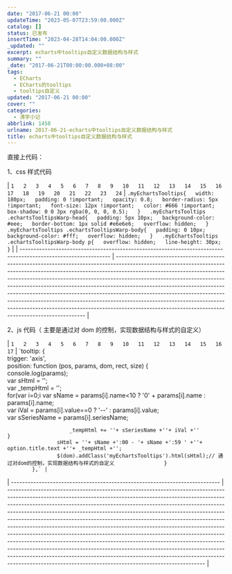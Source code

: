 ```yaml
---
date: "2017-06-21 00:00"
updateTime: "2023-05-07T23:59:00.000Z"
catalog: []
status: 已发布
insertTime: "2023-04-28T14:04:00.000Z"
_updated: ""
excerpt: echarts中tooltips自定义数据结构与样式
summary: ""
_date: "2017-06-21T00:00:00.000+08:00"
tags:
  - ECharts
  - ECharts的tooltips
  - tooltips自定义
updated: "2017-06-21 00:00"
cover: ""
categories:
  - 清学小记
abbrlink: 1458
urlname: 2017-06-21-echarts中tooltips自定义数据结构与样式
title: echarts中tooltips自定义数据结构与样式
---
```


直接上代码：

1、css 样式代码

| `1  
2  
3  
4  
5  
6  
7  
8  
9  
10  
11  
12  
13  
14  
15  
16  
17  
18  
19  
20  
21  
22  
23  
24` | `.myEchartsTooltips{  
  width: 180px;  
  padding: 0 !important;  
  opacity: 0.8;  
  border-radius: 5px !important;  
  font-size: 12px !important;  
  color: #666 !important;   
  box-shadow: 0 0 3px rgba(0, 0, 0, 0.5);  
}  
.myEchartsTooltips .echartsTooltipsWarp-head{  
  padding: 5px 10px;  
  background-color: #eee;  
  border-bottom: 1px solid #e6e6e6;  
  overflow: hidden;  
}  
.myEchartsTooltips .echartsTooltipsWarp-body{  
  padding: 0 10px;  
  background-color: #fff;  
  overflow: hidden;  
}  
.myEchartsTooltips .echartsTooltipsWarp-body p{  
  overflow: hidden;  
  line-height: 30px;  
}` |
| -------------------------------------------------------------------------------------------------------------- | ------------------------------------------------------------------------------------------------------------------------------------------------------------------------------------------------------------------------------------------------------------------------------------------------------------------------------------------------------------------------------------------------------------------------------------------------------------------------------------------------------------------------------------------------------------------------------------------------------------------------------------- |

2、js 代码（ 主要是通过对 dom 的控制，实现数据结构与样式的自定义）

| `1  
2  
3  
4  
5  
6  
7  
8  
9  
10  
11  
12  
13  
14  
15  
16  
17` | `tooltip: {  
 trigger: 'axis',  
 position: function (pos, params, dom, rect, size) {  
 console.log(params);  
 var sHtml = '';  
 var \_tempHtml = '';  
 for(var i=0;i var sName = params[i].name<10 ? '0' + params[i].name : params[i].name;  
 var iVal = params[i].value==0 ? '--' : params[i].value;  
 var sSeriesName = params[i].seriesName;

                        _tempHtml += ''+ sSeriesName +''+ iVal +''                    }
                    sHtml = ''+ sName +':00 - '+ sName +':59 ' +''+ option.title.text +''+ _tempHtml +'';
                    $(dom).addClass('myEchartsTooltips').html(sHtml);// 通过对dom的控制，实现数据结构与样式的自定义                }
            },` |

| --------------------------------------------------------------------------- | ----------------------------------------------------------------------------------------------------------------------------------------------------------------------------------------------------------------------------------------------------------------------------------------------------------------------------------------------------------------------------------------------------------------------------------------------------------------------------------------------------------------------------------------------------------------------------------------------------------------------------------------------------------------------------------------------------------------------------------------------------------------------------------------------------------------------------------------------------------------------------------- |

